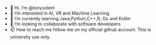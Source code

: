 - 👋 Hi, I’m @tonysolent
- 👀 I’m interested in AI, VR and Machine Learning.
- 🌱 I’m currently learning Java,Python,C++,R, Go and Kotlin
- 💞️ I’m looking to collaborate with software developers
- 📫 How to reach me follow me on my official github account. This is university use only. 

<!---
tonysolent/tonysolent is a ✨ special ✨ repository because its `README.md` (this file) appears on your GitHub profile.
You can click the Preview link to take a look at your changes.
--->

